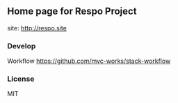 
Home page for Respo Project
----

site: http://respo.site

### Develop

Workflow https://github.com/mvc-works/stack-workflow

### License

MIT
